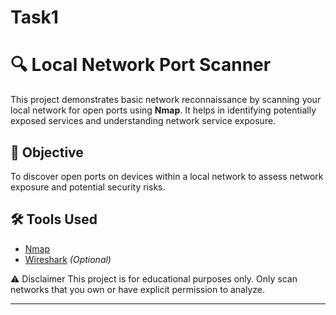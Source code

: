 # Task1

# 🔍 Local Network Port Scanner

This project demonstrates basic network reconnaissance by scanning your local network for open ports using **Nmap**. It helps in identifying potentially exposed services and understanding network service exposure.

## 🧠 Objective

To discover open ports on devices within a local network to assess network exposure and potential security risks.

## 🛠 Tools Used

- [Nmap](https://nmap.org/)
- [Wireshark](https://www.wireshark.org/) *(Optional)*

⚠️ Disclaimer
This project is for educational purposes only. Only scan networks that you own or have explicit permission to analyze.

---
